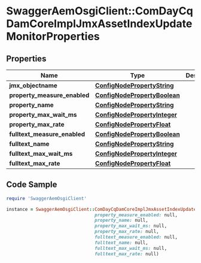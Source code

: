 # SwaggerAemOsgiClient::ComDayCqDamCoreImplJmxAssetIndexUpdateMonitorProperties

## Properties

Name | Type | Description | Notes
------------ | ------------- | ------------- | -------------
**jmx_objectname** | [**ConfigNodePropertyString**](ConfigNodePropertyString.md) |  | [optional] 
**property_measure_enabled** | [**ConfigNodePropertyBoolean**](ConfigNodePropertyBoolean.md) |  | [optional] 
**property_name** | [**ConfigNodePropertyString**](ConfigNodePropertyString.md) |  | [optional] 
**property_max_wait_ms** | [**ConfigNodePropertyInteger**](ConfigNodePropertyInteger.md) |  | [optional] 
**property_max_rate** | [**ConfigNodePropertyFloat**](ConfigNodePropertyFloat.md) |  | [optional] 
**fulltext_measure_enabled** | [**ConfigNodePropertyBoolean**](ConfigNodePropertyBoolean.md) |  | [optional] 
**fulltext_name** | [**ConfigNodePropertyString**](ConfigNodePropertyString.md) |  | [optional] 
**fulltext_max_wait_ms** | [**ConfigNodePropertyInteger**](ConfigNodePropertyInteger.md) |  | [optional] 
**fulltext_max_rate** | [**ConfigNodePropertyFloat**](ConfigNodePropertyFloat.md) |  | [optional] 

## Code Sample

```ruby
require 'SwaggerAemOsgiClient'

instance = SwaggerAemOsgiClient::ComDayCqDamCoreImplJmxAssetIndexUpdateMonitorProperties.new(jmx_objectname: null,
                                 property_measure_enabled: null,
                                 property_name: null,
                                 property_max_wait_ms: null,
                                 property_max_rate: null,
                                 fulltext_measure_enabled: null,
                                 fulltext_name: null,
                                 fulltext_max_wait_ms: null,
                                 fulltext_max_rate: null)
```


